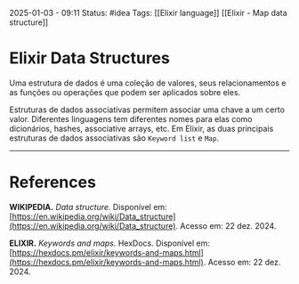 2025-01-03 - 09:11
Status: #idea
Tags: [[Elixir language]]  [[Elixir - Map data structure]]

# Elixir Data Structures

Uma estrutura de dados é uma coleção de valores, seus relacionamentos e as funções ou operações que podem ser aplicados sobre eles.

Estruturas de dados associativas permitem associar uma chave a um certo valor.  Diferentes linguagens tem diferentes nomes para elas como dicionários, hashes, associative arrays, etc. Em Elixir, as duas principais estruturas de dados associativas são `Keyword list` e `Map`.

---

# References

**WIKIPEDIA.** _Data structure._ Disponível em: [https://en.wikipedia.org/wiki/Data_structure](https://en.wikipedia.org/wiki/Data_structure). Acesso em: 22 dez. 2024.

**ELIXIR.** _Keywords and maps._ HexDocs. Disponível em: [https://hexdocs.pm/elixir/keywords-and-maps.html](https://hexdocs.pm/elixir/keywords-and-maps.html). Acesso em: 22 dez. 2024.